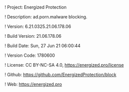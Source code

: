 ! Project: Energized Protection

! Description: ad.porn.malware blocking.

! Version: 6.21.0325.21.06.178.06

! Build Version: 21.06.178.06

! Build Date: Sun, 27 Jun 21 06:00:44

! Version Code: 1780600

! License: CC BY-NC-SA 4.0, https://energized.pro/license

! Github: https://github.com/EnergizedProtection/block

! Web: https://energized.pro

